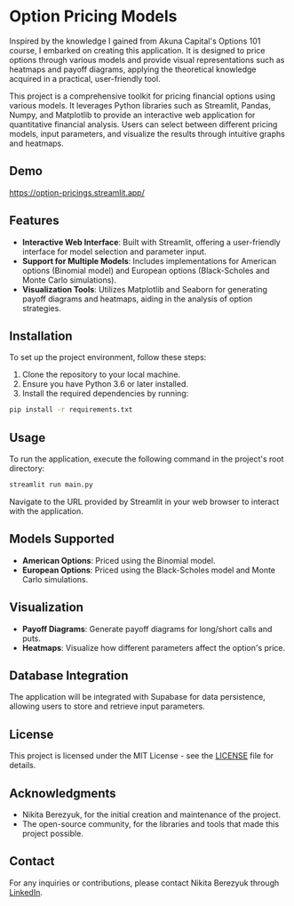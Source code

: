 # Option Pricing Models
Inspired by the knowledge I gained from Akuna Capital's Options 101 course, I embarked on creating this application. It is designed to price options through various models and provide visual representations such as heatmaps and payoff diagrams, applying the theoretical knowledge acquired in a practical, user-friendly tool.

This project is a comprehensive toolkit for pricing financial options using various models. It leverages Python libraries such as Streamlit, Pandas, Numpy, and Matplotlib to provide an interactive web application for quantitative financial analysis. Users can select between different pricing models, input parameters, and visualize the results through intuitive graphs and heatmaps.

## Demo

https://option-pricings.streamlit.app/

## Features

- **Interactive Web Interface**: Built with Streamlit, offering a user-friendly interface for model selection and parameter input.
- **Support for Multiple Models**: Includes implementations for American options (Binomial model) and European options (Black-Scholes and Monte Carlo simulations).
- **Visualization Tools**: Utilizes Matplotlib and Seaborn for generating payoff diagrams and heatmaps, aiding in the analysis of option strategies.

## Installation

To set up the project environment, follow these steps:

1. Clone the repository to your local machine.
2. Ensure you have Python 3.6 or later installed.
3. Install the required dependencies by running:

```sh
pip install -r requirements.txt
```

## Usage

To run the application, execute the following command in the project's root directory:

```sh
streamlit run main.py
```

Navigate to the URL provided by Streamlit in your web browser to interact with the application.

## Models Supported

- **American Options**: Priced using the Binomial model.
- **European Options**: Priced using the Black-Scholes model and Monte Carlo simulations.

## Visualization

- **Payoff Diagrams**: Generate payoff diagrams for long/short calls and puts.
- **Heatmaps**: Visualize how different parameters affect the option's price.

## Database Integration

The application will be integrated with Supabase for data persistence, allowing users to store and retrieve input parameters.

## License

This project is licensed under the MIT License - see the [LICENSE](LICENSE) file for details.

## Acknowledgments

- Nikita Berezyuk, for the initial creation and maintenance of the project.
- The open-source community, for the libraries and tools that made this project possible.

## Contact

For any inquiries or contributions, please contact Nikita Berezyuk through [LinkedIn](https://www.linkedin.com/in/nikita-berezyuk/).
